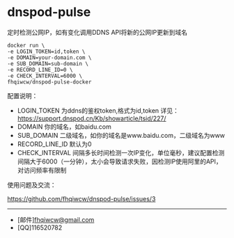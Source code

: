 # dnspod-pulse
定时检测公网IP，如有变化调用DDNS API将新的公网IP更新到域名

```
docker run \
-e LOGIN_TOKEN=id,token \
-e DOMAIN=your-domain.com \
-e SUB_DOMAIN=sub-domain \
-e RECORD_LINE_ID=0 \
-e CHECK_INTERVAL=6000 \
fhqiwcw/dnspod-pulse-docker
```

配置说明：
* LOGIN_TOKEN 为ddns的鉴权token,格式为id,token 详见：https://support.dnspod.cn/Kb/showarticle/tsid/227/
* DOMAIN 你的域名，如baidu.com
* SUB_DOMAIN 二级域名，如你的域名是www.baidu.com，二级域名为www
* RECORD_LINE_ID 默认为0
* CHECK_INTERVAL 间隔多长时间检测一次IP变化，单位毫秒，建议配置检测间隔大于6000（一分钟），太小会导致请求失败，因检测IP使用阿里的API，对访问频率有限制

使用问题及交流：

https://github.com/fhqiwcw/dnspod-pulse/issues/3

---
* [邮件]fhqiwcw@gmail.com
* [QQ]116520782
